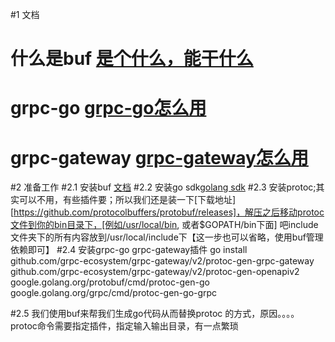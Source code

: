 #1 文档
# 什么是buf [是个什么，能干什么](https://docs.buf.build/introduction)
# grpc-go [grpc-go怎么用](https://grpc.io/docs/languages/go/quickstart/)
# grpc-gateway [grpc-gateway怎么用](https://github.com/grpc-ecosystem/grpc-gateway)

#2 准备工作
#2.1 安装buf [文档](https://docs.buf.build/installation)
#2.2 安装go sdk[golang sdk](https://golang.org/dl/)
#2.3 安装protoc;其实可以不用，有些插件要；所以我们还是装一下[下载地址][https://github.com/protocolbuffers/protobuf/releases]，解压之后移动protoc文件到你的bin目录下，[例如/usr/local/bin, 或者$GOPATH/bin下面] 吧include文件夹下的所有内容放到/usr/local/include下【这一步也可以省略，使用buf管理依赖即可】
#2.4 安装grpc-go grpc-gateway插件 go install \
    github.com/grpc-ecosystem/grpc-gateway/v2/protoc-gen-grpc-gateway \
    github.com/grpc-ecosystem/grpc-gateway/v2/protoc-gen-openapiv2 \
    google.golang.org/protobuf/cmd/protoc-gen-go \
    google.golang.org/grpc/cmd/protoc-gen-go-grpc


#2.5 我们使用buf来帮我们生成go代码从而替换protoc 的方式，原因。。。。  protoc命令需要指定插件，指定输入输出目录，有一点繁琐
